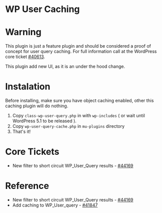 # WP User Caching

Warning
=======
This plugin is just a feature plugin and should be considered a proof of concept for user query caching. For full information call at the WordPress core ticket [#40613](https://core.trac.wordpress.org/ticket/40613).

This plugin add new UI, as it is an under the hood change.

Instalation
================

Before installing, make sure you have object caching enabled, other this caching plugin will do nothing.

1. Copy `class-wp-user-query.php` in with `wp-includes` ( or wait until WordPress 5.1 to be released ).
1. Copy `wp-user-query-cache.php` in `mu-plugins` directory
1. That's it!


Core Tickets
==================
- New filter to short circuit WP_User_Query results - [#44169](https://core.trac.wordpress.org/ticket/44169)

Reference
========

- New filter to short circuit WP_User_Query results - [#44169](https://core.trac.wordpress.org/ticket/44169)
- Add caching to WP_User_query - [#41847](https://core.trac.wordpress.org/ticket/41847)
